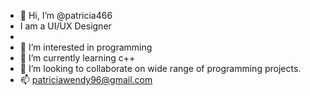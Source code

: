 - 👋 Hi, I’m @patricia466
- I am a UI/UX Designer
-
- 👀 I’m interested in programming
- 🌱 I’m currently learning c++
- 💞️ I’m looking to collaborate on wide range of programming projects.
- 📫 patriciawendy96@gmail.com

<!---
patricia466/patricia466 is a ✨ special ✨ repository because its `README.md` (this file) appears on your GitHub profile.
You can click the Preview link to take a look at your changes.
--->

